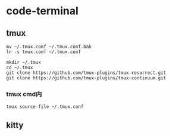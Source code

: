 # code-terminal

## tmux
```console
mv ~/.tmux.conf ~/.tmux.conf.bak
ln -s tmux.conf ~/.tmux.conf

mkdir ~/.tmux
cd ~/.tmux
git clone https://github.com/tmux-plugins/tmux-resurrect.git
git clone https://github.com/tmux-plugins/tmux-continuum.git
```

### tmux cmd内
```
tmux source-file ~/.tmux.conf
```

## kitty
